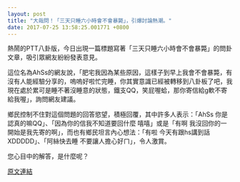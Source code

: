 ```yaml
---
layout: post
title: "大哉問！「三天只睡六小時會不會暴斃」，引爆討論熱潮。"
date: 2017-07-25 13:58:25.001771 +0800
---
```


熱鬧的PTT八卦版，今日出現一篇標題寫著「三天只睡六小時會不會暴斃」的問卦文章，吸引眾網友紛紛發表意見。

這位名為AhSs的網友說，「肥宅我因為某些原因，這樣子到早上我會不會暴斃，有沒有人能經驗分享的，嗚嗚好啦忙完睡，你其實意識已經被轉移到八卦板了吧，我現在處於累可是睡不著沒睡意的狀態，鐵支QQ，笑屁喔蛤，那你寄信給g軟不寄給我喔」，詢問網友建議。

鄉民控制不住對這個問題的回答慾望，積極回覆，其中許多人表示：「AhSs 你是認真的嘛QQ」、「因為你的信我不知道要回什麼 嘻嘻」或是「有啊 我沒回你的一開始是我先寄的啊」，而也有鄉民坦言內心想法：「有啦 今天有跟hs講到話XDDDDD」、「阿絲快去睡 不要讓人擔心好ㄇ」，令人激賞。

您心目中的解答，是什麼呢？

<a href = "https://www.ptt.cc/bbs/Gossiping/M.1500921167.A.53B.html">原文連結</a>

